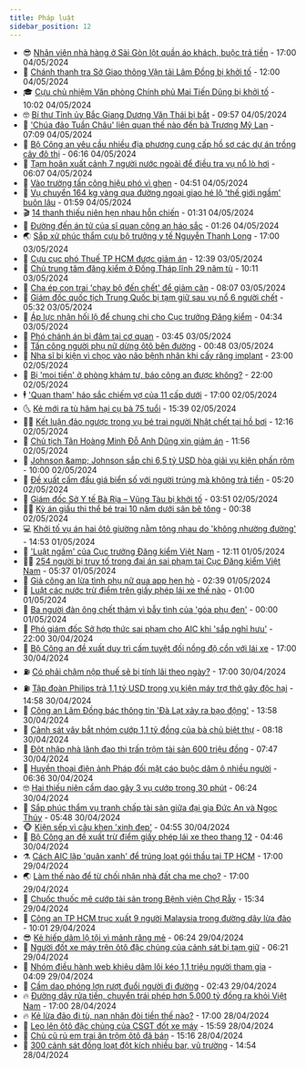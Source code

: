 ```yaml
---
title: Pháp luật
sidebar_position: 12
---
```


<!-- vnexpress-phap-luat:START -->
- 😎 [Nhân viên nhà hàng ở Sài Gòn lột quần áo khách, buộc trả tiền](https://vnexpress.net/nhan-vien-nha-hang-o-sai-gon-lot-quan-ao-khach-buoc-tra-tien-4742108.html) - 17:00 04/05/2024
- 🥰 [Chánh thanh tra Sở Giao thông Vận tải Lâm Đồng bị khởi tố](https://vnexpress.net/chanh-thanh-tra-so-giao-thong-van-tai-lam-dong-bi-khoi-to-4742089.html) - 12:00 04/05/2024
- 🎓 [Cựu chủ nhiệm Văn phòng Chính phủ Mai Tiến Dũng bị khởi tố](https://vnexpress.net/nguyen-chu-nhiem-van-phong-chinh-phu-mai-tien-dung-bi-bat-4742058.html) - 10:02 04/05/2024
- 🤓 [Bí thư Tỉnh ủy Bắc Giang Dương Văn Thái bị bắt](https://vnexpress.net/bi-thu-tinh-uy-bac-giang-duong-van-thai-bi-bat-4742029.html) - 09:57 04/05/2024
- 🎊 [&#39;Chúa đảo Tuần Châu&#39; liên quan thế nào đến bà Trương Mỹ Lan](https://vnexpress.net/chua-dao-tuan-chau-lien-quan-the-nao-den-ba-truong-my-lan-4741985.html) - 07:09 04/05/2024
- 🙉 [Bộ Công an yêu cầu nhiều địa phương cung cấp hồ sơ các dự án trồng cây đô thị](https://vnexpress.net/bo-cong-an-yeu-cau-quang-ngai-cung-cap-ho-so-cac-du-an-trong-cay-do-thi-4741987.html) - 06:16 04/05/2024
- 🤡 [Tạm hoãn xuất cảnh 7 người nước ngoài để điều tra vụ nổ lò hơi](https://vnexpress.net/tam-hoan-xuat-canh-7-nguoi-nuoc-ngoai-de-dieu-tra-vu-no-lo-hoi-4741977.html) - 06:07 04/05/2024
- 🗽 [Vào trường tấn công hiệu phó vì ghen](https://vnexpress.net/vao-truong-tan-cong-hieu-pho-vi-ghen-4741955.html) - 04:51 04/05/2024
- 🌋 [Vụ chuyển 164 kg vàng qua đường ngoại giao hé lộ &#39;thế giới ngầm&#39; buôn lậu](https://vnexpress.net/vu-chuyen-164-kg-vang-qua-duong-ngoai-giao-he-lo-the-gioi-ngam-buon-lau-4741632.html) - 01:59 04/05/2024
- 🎬 [14 thanh thiếu niên hẹn nhau hỗn chiến](https://vnexpress.net/14-thanh-thieu-nien-hen-nhau-hon-chien-4741845.html) - 01:31 04/05/2024
- 💯 [Đường đến án tử của sĩ quan công an háo sắc](https://vnexpress.net/duong-den-an-tu-cua-si-quan-cong-an-hao-sac-4741850.html) - 01:26 04/05/2024
- 🌏 [Sắp xử phúc thẩm cựu bộ trưởng y tế Nguyễn Thanh Long](https://vnexpress.net/sap-xu-phuc-tham-cuu-bo-truong-y-te-nguyen-thanh-long-4741779.html) - 17:00 03/05/2024
- 🌊 [Cựu cục phó Thuế TP HCM được giảm án](https://vnexpress.net/cuu-cuc-pho-thue-tp-hcm-duoc-giam-an-4741751.html) - 12:39 03/05/2024
- 💂 [Chủ trung tâm đăng kiểm ở Đồng Tháp lĩnh 29 năm tù](https://vnexpress.net/chu-trung-tam-dang-kiem-o-dong-thap-linh-29-nam-tu-4741669.html) - 10:11 03/05/2024
- 🎡 [Cha ép con trai &#39;chạy bộ đến chết&#39; để giảm cân](https://vnexpress.net/cha-ep-con-trai-chay-bo-den-chet-de-giam-can-4741559.html) - 08:07 03/05/2024
- 🫶 [Giám đốc quốc tịch Trung Quốc bị tạm giữ sau vụ nổ 6 người chết](https://vnexpress.net/giam-doc-quoc-tich-trung-quoc-bi-tam-giu-sau-vu-no-6-nguoi-chet-4740944.html) - 05:32 03/05/2024
- 🐲 [Áp lực nhận hối lộ để chung chi cho Cục trưởng Đăng kiểm](https://vnexpress.net/ap-luc-nhan-hoi-lo-de-chung-chi-cho-cuc-truong-dang-kiem-4741140.html) - 04:34 03/05/2024
- 🚀 [Phó chánh án bị đâm tại cơ quan](https://vnexpress.net/pho-chanh-an-bi-dam-tai-co-quan-4741418.html) - 03:45 03/05/2024
- 🎊 [Tấn công người phụ nữ dừng ôtô bên đường](https://vnexpress.net/tan-cong-nguoi-phu-nu-dung-oto-ben-duong-4741342.html) - 00:48 03/05/2024
- 🤗 [Nha sĩ bị kiện vì chọc vào não bệnh nhân khi cấy răng implant](https://vnexpress.net/nha-si-bi-kien-vi-choc-vao-nao-benh-nhan-khi-cay-rang-implant-4741292.html) - 23:00 02/05/2024
- 🗽 [Bị &#39;moi tiền&#39; ở phòng khám tư, báo công an được không?](https://vnexpress.net/bi-moi-tien-o-phong-kham-tu-bao-cong-an-duoc-khong-4741271.html) - 22:00 02/05/2024
- 🕴 [&#39;Quan tham&#39; háo sắc chiếm vợ của 11 cấp dưới](https://vnexpress.net/quan-tham-hao-sac-chiem-vo-cua-11-cap-duoi-4741278.html) - 17:00 02/05/2024
- 🌜 [Kẻ mới ra tù hãm hại cụ bà 75 tuổi](https://vnexpress.net/ke-moi-ra-tu-ham-hai-cu-ba-75-tuoi-4741330.html) - 15:39 02/05/2024
- 🧑‍🏫 [Kết luận đảo ngược trong vụ bé trai người Nhật chết tại hồ bơi](https://vnexpress.net/ket-luan-dao-nguoc-trong-vu-be-trai-nguoi-nhat-chet-tai-ho-boi-4741293.html) - 12:16 02/05/2024
- 🦩 [Chủ tịch Tân Hoàng Minh Đỗ Anh Dũng xin giảm án](https://vnexpress.net/chu-tich-tan-hoang-minh-do-anh-dung-xin-giam-an-4741304.html) - 11:56 02/05/2024
- 💼 [Johnson &amp;amp; Johnson sắp chi 6,5 tỷ USD hòa giải vụ kiện phấn rôm](https://vnexpress.net/johnson-johnson-sap-chi-6-5-ty-usd-hoa-giai-vu-kien-phan-rom-4741240.html) - 10:00 02/05/2024
- 💫 [Đề xuất cấm đấu giá biển số với người trúng mà không trả tiền](https://vnexpress.net/de-xuat-cam-dau-gia-bien-so-voi-nguoi-trung-ma-khong-tra-tien-4741037.html) - 05:20 02/05/2024
- 🦅 [Giám đốc Sở Y tế Bà Rịa – Vũng Tàu bị khởi tố](https://vnexpress.net/giam-doc-so-y-te-ba-ria-vung-tau-bi-khoi-to-4741045.html) - 03:51 02/05/2024
- 🧑‍💻 [Kỳ án giấu thi thể bé trai 10 năm dưới sân bê tông](https://vnexpress.net/ky-an-giau-thi-the-be-trai-10-nam-duoi-san-be-tong-4740839.html) - 00:38 02/05/2024
- 💻 [Khởi tố vụ án hai ôtô giường nằm tông nhau do &#39;không nhường đường&#39;](https://vnexpress.net/khoi-to-vu-an-hai-oto-giuong-nam-tong-nhau-do-khong-nhuong-duong-4740817.html) - 14:53 01/05/2024
- 🤠 [&#39;Luật ngầm&#39; của Cục trưởng Đăng kiểm Việt Nam](https://vnexpress.net/luat-ngam-cua-cuc-truong-dang-kiem-viet-nam-4740782.html) - 12:11 01/05/2024
- 🧑‍🏫 [254 người bị truy tố trong đại án sai phạm tại Cục Đăng kiểm Việt Nam](https://vnexpress.net/254-nguoi-bi-truy-to-trong-dai-an-sai-pham-tai-cuc-dang-kiem-viet-nam-4740711.html) - 05:37 01/05/2024
- 🌈 [Giả công an lừa tình phụ nữ qua app hẹn hò](https://vnexpress.net/gia-cong-an-lua-tinh-phu-nu-qua-app-hen-ho-4740665.html) - 02:39 01/05/2024
- 🌮 [Luật các nước trừ điểm trên giấy phép lái xe thế nào](https://vnexpress.net/luat-cac-nuoc-tru-diem-tren-giay-phep-lai-xe-the-nao-4740581.html) - 01:00 01/05/2024
- 🐲 [Ba người đàn ông chết thảm vì bẫy tình của &#39;góa phụ đen&#39;](https://vnexpress.net/ba-nguoi-dan-ong-chet-tham-vi-bay-tinh-cua-goa-phu-den-4740563.html) - 00:00 01/05/2024
- 🧰 [Phó giám đốc Sở hợp thức sai phạm cho AIC khi &#39;sắp nghỉ hưu&#39;](https://vnexpress.net/pho-giam-doc-so-hop-thuc-sai-pham-cho-aic-khi-sap-nghi-huu-4740493.html) - 22:00 30/04/2024
- 💄 [Bộ Công an đề xuất duy trì cấm tuyệt đối nồng độ cồn với lái xe](https://vnexpress.net/bo-cong-an-de-xuat-duy-tri-cam-tuyet-doi-nong-do-con-voi-lai-xe-4740582.html) - 17:00 30/04/2024
- ⛽️ [Có phải chậm nộp thuế sẽ bị tính lãi theo ngày?](https://vnexpress.net/co-phai-cham-nop-thue-se-bi-tinh-lai-theo-ngay-4740064.html) - 17:00 30/04/2024
- ⛽️ [Tập đoàn Philips trả 1,1 tỷ USD trong vụ kiện máy trợ thở gây độc hại](https://vnexpress.net/tap-doan-philips-tra-1-1-ty-usd-trong-vu-kien-may-tro-tho-gay-doc-hai-4740548.html) - 14:58 30/04/2024
- 💂 [Công an Lâm Đồng bác thông tin &#39;Đà Lạt xảy ra bạo động&#39;](https://vnexpress.net/cong-an-lam-dong-bac-thong-tin-da-lat-xay-ra-bao-dong-4740583.html) - 13:58 30/04/2024
- 🤔 [Cảnh sát vây bắt nhóm cướp 1,1 tỷ đồng của bà chủ biệt thự](https://vnexpress.net/canh-sat-vay-bat-nhom-cuop-1-1-ty-dong-cua-ba-chu-biet-thu-4740517.html) - 08:18 30/04/2024
- 🧐 [Đột nhập nhà lãnh đạo thị trấn trộm tài sản 600 triệu đồng](https://vnexpress.net/dot-nhap-nha-lanh-dao-thi-tran-trom-tai-san-600-trieu-dong-4740504.html) - 07:47 30/04/2024
- 🎃 [Huyền thoại điện ảnh Pháp đối mặt cáo buộc dâm ô nhiều người](https://vnexpress.net/huyen-thoai-dien-anh-phap-gerard-depardieu-sap-hau-toa-vi-cao-buoc-cuong-hiep-4740446.html) - 06:36 30/04/2024
- 🤓 [Hai thiếu niên cầm dao gây 3 vụ cướp trong 30 phút](https://vnexpress.net/hai-thieu-nien-cam-dao-gay-3-vu-cuop-trong-30-phut-4740490.html) - 06:24 30/04/2024
- 💃 [Sắp phúc thẩm vụ tranh chấp tài sản giữa đại gia Đức An và Ngọc Thúy](https://vnexpress.net/sap-phuc-tham-vu-tranh-chap-tai-san-giua-dai-gia-duc-an-va-ngoc-thuy-4740473.html) - 05:48 30/04/2024
- 🐵 [Kiện sếp vì câu khen &#39;xinh đẹp&#39;](https://vnexpress.net/kien-sep-vi-cau-khen-xinh-dep-4740455.html) - 04:55 30/04/2024
- 🤖 [Bộ Công an đề xuất trừ điểm giấy phép lái xe theo thang 12](https://vnexpress.net/bo-cong-an-de-xuat-tru-diem-giay-phep-lai-xe-theo-thang-12-4740429.html) - 04:46 30/04/2024
- ⚗️ [Cách AIC lập &#39;quân xanh&#39; để trúng loạt gói thầu tại TP HCM](https://vnexpress.net/cach-aic-lap-quan-xanh-de-trung-loat-goi-thau-tai-tp-hcm-4740081.html) - 17:00 29/04/2024
- 🌏 [Làm thế nào để từ chối nhận nhà đất cha mẹ cho?](https://vnexpress.net/lam-the-nao-de-tu-choi-nhan-nha-dat-cha-me-cho-4739878.html) - 17:00 29/04/2024
- 🦆 [Chuốc thuốc mê cướp tài sản trong Bệnh viện Chợ Rẫy](https://vnexpress.net/chuoc-thuoc-me-cuop-tai-san-trong-benh-vien-cho-ray-4740322.html) - 15:34 29/04/2024
- 🐎 [Công an TP HCM trục xuất 9 người Malaysia trong đường dây lừa đảo](https://vnexpress.net/cong-an-tp-hcm-truc-xuat-9-nguoi-malaysia-trong-duong-day-lua-dao-4740261.html) - 10:01 29/04/2024
- 😎 [Kẻ hiếp dâm lộ tội vì mảnh răng mẻ](https://vnexpress.net/ke-hiep-dam-lo-toi-vi-manh-rang-me-4740216.html) - 06:24 29/04/2024
- 💪 [Người đốt xe máy trên ôtô đặc chủng của cảnh sát bị tạm giữ](https://vnexpress.net/nguoi-dot-xe-may-tren-oto-dac-chung-cua-canh-sat-bi-tam-giu-4740218.html) - 06:21 29/04/2024
- 🤡 [Nhóm điều hành web khiêu dâm lôi kéo 1,1 triệu người tham gia](https://video.vnexpress.net/nhom-dieu-hanh-web-khieu-dam-loi-keo-11-trieu-nguoi-tham-gia-4740138.html) - 04:09 29/04/2024
- 🌁 [Cầm dao phóng lợn rượt đuổi người đi đường](https://vnexpress.net/cam-dao-phong-lon-ruot-duoi-nguoi-di-duong-4740129.html) - 02:43 29/04/2024
- 🔥 [Đường dây rửa tiền, chuyển trái phép hơn 5.000 tỷ đồng ra khỏi Việt Nam](https://vnexpress.net/duong-day-rua-tien-chuyen-trai-phep-hon-5-000-ty-dong-ra-khoi-viet-nam-4739337.html) - 17:00 28/04/2024
- 🔥 [Kẻ lừa đảo đi tù, nạn nhân đòi tiền thế nào?](https://vnexpress.net/ke-lua-dao-di-tu-nan-nhan-doi-tien-the-nao-4738201.html) - 17:00 28/04/2024
- 👺 [Leo lên ôtô đặc chủng của CSGT đốt xe máy](https://vnexpress.net/leo-len-oto-dac-chung-cua-csgt-dot-xe-may-4740086.html) - 15:59 28/04/2024
- 🎊 [Chủ cũ rủ em trai ăn trộm ôtô đã bán](https://vnexpress.net/chu-cu-ru-em-trai-an-trom-oto-da-ban-4740069.html) - 15:16 28/04/2024
- 🎊 [300 cảnh sát đồng loạt đột kích nhiều bar, vũ trường](https://vnexpress.net/300-canh-sat-dong-loat-dot-kich-nhieu-bar-vu-truong-4740068.html) - 14:54 28/04/2024<!-- vnexpress-phap-luat:END -->
